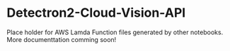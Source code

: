 # Detectron2-Cloud-Vision-API
Place holder for AWS Lamda Function files generated by other notebooks.
More documenttation comming soon!
